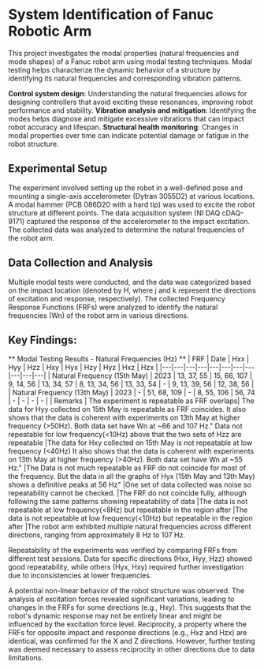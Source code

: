 # System Identification of Fanuc Robotic Arm 

This project investigates the modal properties (natural frequencies and mode shapes) of a Fanuc robot arm using modal testing techniques. Modal testing helps characterize the dynamic behavior of a structure by identifying its natural frequencies and corresponding vibration patterns. 

**Control system design**: Understanding the natural frequencies allows for designing controllers that avoid exciting these resonances, improving robot performance and stability.
**Vibration analysis and mitigation**: Identifying the modes helps diagnose and mitigate excessive vibrations that can impact robot accuracy and lifespan.
**Structural health monitoring**: Changes in modal properties over time can indicate potential damage or fatigue in the robot structure.

## Experimental Setup

The experiment involved setting up the robot in a well-defined pose and mounting a single-axis accelerometer (Dytran 3055D2) at various locations. A modal hammer (PCB 086D20 with a hard tip) was used to excite the robot structure at different points. The data acquisition system (NI DAQ cDAQ-9171) captured the response of the accelerometer to the impact excitation. The collected data was analyzed to determine the natural frequencies of the robot arm.

## Data Collection and Analysis

Multiple modal tests were conducted, and the data was categorized based on the impact location (denoted by H<jk>, where j and k represent the directions of excitation and response, respectively). The collected Frequency Response Functions (FRFs) were analyzed to identify the natural frequencies (Wn) of the robot arm in various directions.

## Key Findings:
** Modal Testing Results - Natural Frequencies (Hz)
**
| FRF | Date | Hxx | Hyy | Hzz | Hxy | Hyx | Hzy | Hyz | Hxz | Hzx |
|---|---|---|---|---|---|---|---|---|---|---|
| Natural Frequency (15th May) | 2023 | 13, 37, 55 | 15, 66, 107 | 9, 14, 56 | 13, 34, 57 | 8, 13, 34, 56 | 13, 33, 54 | - | 9, 13, 39, 56 | 12, 38, 56 |
| Natural Frequency (13th May) | 2023 | - | 51, 68, 109 | - | 8, 55, 106 | 56, 74 | - | - | - | - |
| Remarks |  The experiment is repeatable as FRF overlaps| The data for Hyy collected on 15th May is repeatable as FRF coincides.
It also shows that the data is coherent with experiments on 13th May at higher frequency (>50Hz). Both data set have Wn at ~66 and 107 Hz."
Data not repeatable for low frequency(<10Hz) above that the two sets of Hzz are repeatable
|The data for Hxy collected on 15th May is not repeatable at low frequency (<40Hz)
It also shows that the data is coherent with experiments on 13th May at higher frequency (>40Hz). Both data set have Wn at ~55 Hz."
|The Data is not much repeatable as FRF do not coincide for most of the frequency.
But the data in all the graphs of Hyx (15th May and 13th May) shows a definitive peaks at 56 Hz"
|One set of data collected was noise so repeatability cannot be checked.
|The FRF do not coincide fully, although following the same patterns showing repeatability of data
|The data is not repeatable at low frequency(<8Hz) but repeatable in the region after
|The data is not repeatable at low frequency(<10Hz) but repeatable in the region after
|The robot arm exhibited multiple natural frequencies across different directions, ranging from approximately 8 Hz to 107 Hz.

Repeatability of the experiments was verified by comparing FRFs from different test sessions. Data for specific directions (Hxx, Hyy, Hzz) showed good repeatability, while others (Hyx, Hxy) required further investigation due to inconsistencies at lower frequencies.

A potential non-linear behavior of the robot structure was observed. The analysis of excitation forces revealed significant variations, leading to changes in the FRFs for some directions (e.g., Hxy). This suggests that the robot's dynamic response may not be entirely linear and might be influenced by the excitation force level.
Reciprocity, a property where the FRFs for opposite impact and response directions (e.g., Hxz and Hzx) are identical, was confirmed for the X and Z directions. However, further testing was deemed necessary to assess reciprocity in other directions due to data limitations.
